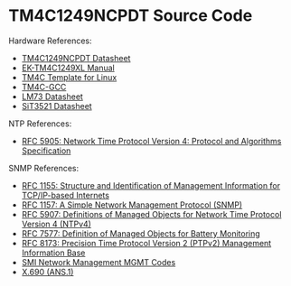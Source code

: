 # TM4C1249NCPDT Source Code

Hardware References:
- [TM4C1249NCPDT Datasheet](../docs/tm4c1294ncpdt.pdf)
- [EK-TM4C1249XL Manual](../docs/EK-TM4C1249XL.pdf)
- [TM4C Template for Linux](https://github.com/shawn-dsilva/tm4c-linux-template)
- [TM4C-GCC](https://github.com/martinjaros/tm4c-gcc)
- [LM73 Datasheet](../docs/lm73.pdf)
- [SiT3521 Datasheet](../docs/SiT3521.pdf)

NTP References:
- [RFC 5905: Network Time Protocol Version 4: Protocol and Algorithms Specification](https://www.ietf.org/rfc/rfc5905.html)

SNMP References:
- [RFC 1155: Structure and Identification of Management Information for TCP/IP-based Internets](https://www.ietf.org/rfc/rfc1155.html)
- [RFC 1157: A Simple Network Management Protocol (SNMP)](https://www.ietf.org/rfc/rfc1157.html)
- [RFC 5907: Definitions of Managed Objects for Network Time Protocol Version 4 (NTPv4)](https://www.ietf.org/rfc/rfc5907.html)
- [RFC 7577: Definition of Managed Objects for Battery Monitoring](https://www.ietf.org/rfc/rfc7577.html)
- [RFC 8173: Precision Time Protocol Version 2 (PTPv2) Management Information Base](https://www.ietf.org/rfc/rfc8173.html)
- [SMI Network Management MGMT Codes](https://www.iana.org/assignments/smi-numbers/smi-numbers.xhtml#smi-numbers-2)
- [X.690 (ANS.1)](../docs/T-REC-X.690-202102-I.pdf)
